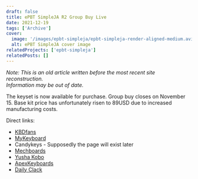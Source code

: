 ```yaml
---
draft: false
title: ePBT SimpleJA R2 Group Buy Live
date: 2021-12-19
tags: ['Archive']
cover:
  image: '/images/epbt-simpleja/epbt-simpleja-render-aligned-medium.avif'
  alt: ePBT SimpleJA cover image
relatedProjects: ['epbt-simpleja']
relatedPosts: []
---
```

*Note: This is an old article written before the most recent site reconstruction.*  
*Information may be out of date.*  
  
The keyset is now available for purchase. Group buy closes on November 15. Base kit price has unfortunately risen to 89USD due to increased manufacturing costs.  
  
Direct links:
- [KBDfans](https://kbdfans.com/products/gb-enjoypbt-x-ai03-simpleja-pbt-keycaps-set)
- [MyKeyboard](https://mykeyboard.eu/catalogue/category/group-buys/keycaps/epbt-simpleja-r2_604/)
- Candykeys - Supposedly the page will exist later
- [Mechboards](https://groupbuys.mechboards.co.uk/shop/epbt-simpleja-r2/)
- [Yusha Kobo](https://shop.yushakobo.jp/products/2957)
- [ApexKeyboards](https://www.apexkeyboards.ca/collections/pre-orders/products/gb-epbt-simple-ja)
- [Daily Clack](https://dailyclack.com/collections/keysets-group-buys/products/epbt-simpleja)